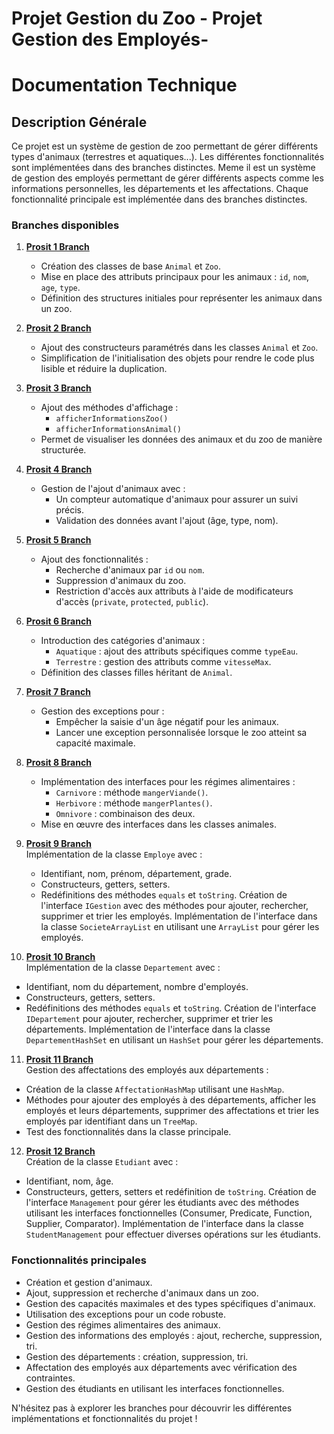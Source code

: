 # Projet Gestion du Zoo - Projet Gestion des Employés-
#           Documentation Technique

## Description Générale
Ce projet est un système de gestion de zoo permettant de gérer différents types d'animaux (terrestres et aquatiques...). Les différentes fonctionnalités sont implémentées dans des branches distinctes.
Meme il est un système de gestion des employés permettant de gérer différents aspects comme les informations personnelles, les départements et les affectations. Chaque fonctionnalité principale est implémentée dans des branches distinctes. 

### Branches disponibles

1. **[Prosit 1 Branch](https://github.com/mariemkhalfallah/java/tree/prosit1)**  
   - Création des classes de base `Animal` et `Zoo`.
   - Mise en place des attributs principaux pour les animaux : `id`, `nom`, `age`, `type`.
   - Définition des structures initiales pour représenter les animaux dans un zoo.

2. **[Prosit 2 Branch](https://github.com/mariemkhalfallah/java/tree/prosit2)**  
   - Ajout des constructeurs paramétrés dans les classes `Animal` et `Zoo`.
   - Simplification de l'initialisation des objets pour rendre le code plus lisible et réduire la duplication.

3. **[Prosit 3 Branch](https://github.com/mariemkhalfallah/java/tree/prosit3)**  
   - Ajout des méthodes d'affichage :
     - `afficherInformationsZoo()`
     - `afficherInformationsAnimal()`
   - Permet de visualiser les données des animaux et du zoo de manière structurée.

4. **[Prosit 4 Branch](https://github.com/mariemkhalfallah/java/tree/prosit4)**  
   - Gestion de l'ajout d'animaux avec :
     - Un compteur automatique d'animaux pour assurer un suivi précis.
     - Validation des données avant l'ajout (âge, type, nom).

5. **[Prosit 5 Branch](https://github.com/mariemkhalfallah/java/tree/prosit5)**  
   - Ajout des fonctionnalités :
     - Recherche d'animaux par `id` ou `nom`.
     - Suppression d'animaux du zoo.
     - Restriction d'accès aux attributs à l'aide de modificateurs d'accès (`private`, `protected`, `public`).

6. **[Prosit 6 Branch](https://github.com/mariemkhalfallah/java/tree/prosit6)**  
   - Introduction des catégories d'animaux :
     - `Aquatique` : ajout des attributs spécifiques comme `typeEau`.
     - `Terrestre` : gestion des attributs comme `vitesseMax`.
   - Définition des classes filles héritant de `Animal`.

7. **[Prosit 7 Branch](https://github.com/mariemkhalfallah/java/tree/prosit7)**  
   - Gestion des exceptions pour :
     - Empêcher la saisie d'un âge négatif pour les animaux.
     - Lancer une exception personnalisée lorsque le zoo atteint sa capacité maximale.

8. **[Prosit 8 Branch](https://github.com/mariemkhalfallah/java/tree/prosit8)**  
   - Implémentation des interfaces pour les régimes alimentaires :
     - `Carnivore` : méthode `mangerViande()`.
     - `Herbivore` : méthode `mangerPlantes()`.
     - `Omnivore` : combinaison des deux.
   - Mise en œuvre des interfaces dans les classes animales.



9. **[Prosit 9 Branch](https://github.com/mariemkhalfallah/java/tree/prosit9)**  
   Implémentation de la classe `Employe` avec :
   - Identifiant, nom, prénom, département, grade.
   - Constructeurs, getters, setters.
   - Redéfinitions des méthodes `equals` et `toString`.
   Création de l'interface `IGestion` avec des méthodes pour ajouter, rechercher, supprimer et trier les employés.
   Implémentation de l'interface dans la classe `SocieteArrayList` en utilisant une `ArrayList` pour gérer les employés.

10. **[Prosit 10 Branch](https://github.com/mariemkhalfallah/java/tree/prosit10)**  
   Implémentation de la classe `Departement` avec :
   - Identifiant, nom du département, nombre d'employés.
   - Constructeurs, getters, setters.
   - Redéfinitions des méthodes `equals` et `toString`.
   Création de l'interface `IDepartement` pour ajouter, rechercher, supprimer et trier les départements.
   Implémentation de l'interface dans la classe `DepartementHashSet` en utilisant un `HashSet` pour gérer les départements.

11. **[Prosit 11 Branch](https://github.com/mariemkhalfallah/java/tree/prosit11)**  
   Gestion des affectations des employés aux départements :
   - Création de la classe `AffectationHashMap` utilisant une `HashMap`.
   - Méthodes pour ajouter des employés à des départements, afficher les employés et leurs départements, supprimer des affectations et trier les employés par identifiant dans un `TreeMap`.
   - Test des fonctionnalités dans la classe principale.

12. **[Prosit 12 Branch](https://github.com/mariemkhalfallah/java/tree/prosit12)**  
   Création de la classe `Etudiant` avec :
   - Identifiant, nom, âge.
   - Constructeurs, getters, setters et redéfinition de `toString`.
   Création de l'interface `Management` pour gérer les étudiants avec des méthodes utilisant les interfaces fonctionnelles (Consumer, Predicate, Function, Supplier, Comparator).
   Implémentation de l'interface dans la classe `StudentManagement` pour effectuer diverses opérations sur les étudiants.

### Fonctionnalités principales
- Création et gestion d'animaux.
- Ajout, suppression et recherche d'animaux dans un zoo.
- Gestion des capacités maximales et des types spécifiques d'animaux.
- Utilisation des exceptions pour un code robuste.
- Gestion des régimes alimentaires des animaux.
- Gestion des informations des employés : ajout, recherche, suppression, tri.
- Gestion des départements : création, suppression, tri.
- Affectation des employés aux départements avec vérification des contraintes.
- Gestion des étudiants en utilisant les interfaces fonctionnelles.

N'hésitez pas à explorer les branches pour découvrir les différentes implémentations et fonctionnalités du projet !



